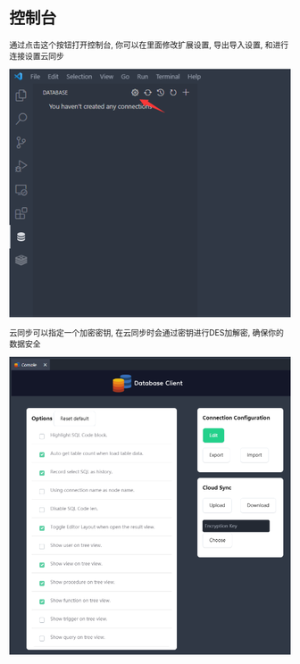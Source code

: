 # 控制台

通过点击这个按钮打开控制台, 你可以在里面修改扩展设置, 导出导入设置, 和进行连接设置云同步

![](../image/console/1646791881361.png)

云同步可以指定一个加密密钥, 在云同步时会通过密钥进行DES加解密, 确保你的数据安全

![](../image/console/1646792025769.png)
